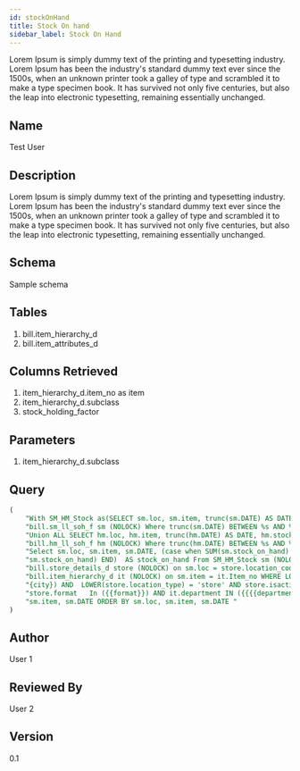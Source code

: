 ```yaml
---
id: stockOnHand
title: Stock On hand
sidebar_label: Stock On Hand
---
```


Lorem Ipsum is simply dummy text of the printing and typesetting industry. Lorem Ipsum has been the industry's standard dummy text ever since the 1500s, when an unknown printer took a galley of type and scrambled it to make a type specimen book. It has survived not only five centuries, but also the leap into electronic typesetting, remaining essentially unchanged.

## Name

Test User


## Description

Lorem Ipsum is simply dummy text of the printing and typesetting industry. Lorem Ipsum has been the industry's standard dummy text ever since the 1500s, when an unknown printer took a galley of type and scrambled it to make a type specimen book. It has survived not only five centuries, but also the leap into electronic typesetting, remaining essentially unchanged.


## Schema

Sample schema

## Tables

1. bill.item_hierarchy_d
2. bill.item_attributes_d


## Columns Retrieved

1. item_hierarchy_d.item_no as item
2. item_hierarchy_d.subclass
3. stock_holding_factor


## Parameters

1. item_hierarchy_d.subclass 

## Query

```sql
(
    "With SM_HM_Stock as(SELECT sm.loc, sm.item, trunc(sm.DATE) AS DATE, sm.Stock_on_Hand FROM  "
    "bill.sm_ll_soh_f sm (NOLOCK) Where trunc(sm.DATE) BETWEEN %s AND %s "
    "Union ALL SELECT hm.loc, hm.item, trunc(hm.DATE) AS DATE, hm.stock_on_hand FROM  "
    "bill.hm_ll_soh_f hm (NOLOCK) Where trunc(hm.DATE) BETWEEN %s AND %s) "
    "Select sm.loc, sm.item, sm.DATE, (case when SUM(sm.stock_on_hand) < 0 then 0 Else SUM("
    "sm.stock_on_hand) END)  AS stock_on_hand From SM_HM_Stock sm (NOLOCK) Join "
    "bill.store_details_d store (NOLOCK) on sm.loc = store.location_code Join "
    "bill.item_hierarchy_d it (NOLOCK) on sm.item = it.Item_no WHERE LOWER(store.dc_city) IN ("
    "{city}) AND  LOWER(store.location_type) = 'store' AND store.isactive = 1 AND "
    "store.format   In ({{format}}) AND it.department IN ({{{{department}}}}) GROUP BY sm.loc, "
    "sm.item, sm.DATE ORDER BY sm.loc, sm.item, sm.DATE "
)
```

## Author
User 1

## Reviewed By
User 2

## Version
0.1
